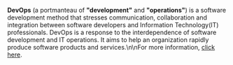 **DevOps** (a portmanteau of **"development"** and **"operations"**) is a software development method that stresses communication, 
collaboration and integration between software developers and Information Technology(IT) professionals.  DevOps is a response to the interdependence of software 
development and IT operations. It aims to help an organization rapidly produce software products and services.\n\nFor more information, [click here](http://en.wikipedia.org/wiki/DevOps).